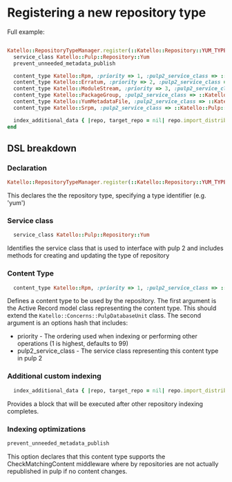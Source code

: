# Registering a new repository type

Full example:

```ruby

Katello::RepositoryTypeManager.register(::Katello::Repository::YUM_TYPE) do
  service_class Katello::Pulp::Repository::Yum
  prevent_unneeded_metadata_publish

  content_type Katello::Rpm, :priority => 1, :pulp2_service_class => ::Katello::Pulp::Rpm
  content_type Katello::Erratum, :priority => 2, :pulp2_service_class => ::Katello::Pulp::Erratum
  content_type Katello::ModuleStream, :priority => 3, :pulp2_service_class => ::Katello::Pulp::ModuleStream
  content_type Katello::PackageGroup, :pulp2_service_class => ::Katello::Pulp::PackageGroup
  content_type Katello::YumMetadataFile, :pulp2_service_class => ::Katello::Pulp::YumMetadataFile
  content_type Katello::Srpm, :pulp2_service_class => ::Katello::Pulp::Srpm

  index_additional_data { |repo, target_repo = nil| repo.import_distribution_data(target_repo) }
end

```

## DSL breakdown

### Declaration
```ruby
Katello::RepositoryTypeManager.register(::Katello::Repository::YUM_TYPE) do
```
This declares the the repository type, specifying a type identifier (e.g. 'yum')

### Service class

```ruby
  service_class Katello::Pulp::Repository::Yum
```

Identifies the service class that is used to interface with pulp 2 and includes methods for creating and updating the type of repository
 
 ### Content Type
 
```ruby
  content_type Katello::Rpm, :priority => 1, :pulp2_service_class => ::Katello::Pulp::Rpm
```

Defines a content type to be used by the repository.  The first argument is the Active Record model class representing the content type.  This should extend the `Katello::Concerns::PulpDatabaseUnit` class.
The second argument is an options hash that includes:
* priority - The ordering used when indexing or performing other operations (1 is highest, defaults to 99)
* pulp2_service_class - The service class representing this content type in pulp 2

### Additional custom indexing

```ruby
  index_additional_data { |repo, target_repo = nil| repo.import_distribution_data(target_repo) }
```

Provides a block that will be executed after other repository indexing completes.

### Indexing optimizations

```ruby
prevent_unneeded_metadata_publish
```

This option declares that this content type supports the CheckMatchingContent middleware where by repositories are not actually republished in pulp if no content changes.